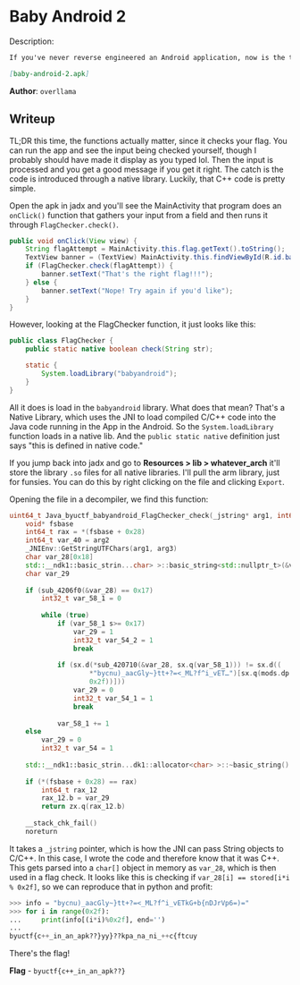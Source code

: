 # Baby Android 2
Description:
```markdown
If you've never reverse engineered an Android application, now is the time!! Get to it, already!! Learn more about how they work!!

[baby-android-2.apk]
```

**Author**: `overllama`

## Writeup
TL;DR this time, the functions actually matter, since it checks your flag. You can run the app and see the input being checked yourself, though I probably should have made it display as you typed lol. Then the input is processed and you get a good message if you get it right. The catch is the code is introduced through a native library. Luckily, that C++ code is pretty simple.

Open the apk in jadx and you'll see the MainActivity that program does an `onClick()` function that gathers your input from a field and then runs it through `FlagChecker.check()`.

```java
public void onClick(View view) {
    String flagAttempt = MainActivity.this.flag.getText().toString();
    TextView banner = (TextView) MainActivity.this.findViewById(R.id.banner);
    if (FlagChecker.check(flagAttempt)) {
        banner.setText("That's the right flag!!!");
    } else {
        banner.setText("Nope! Try again if you'd like");
    }
}
```

However, looking at the FlagChecker function, it just looks like this:
```java
public class FlagChecker {
    public static native boolean check(String str);

    static {
        System.loadLibrary("babyandroid");
    }
}
```

All it does is load in the `babyandroid` library. What does that mean? That's a Native Library, which uses the JNI to load compiled C/C++ code into the Java code running in the App in the Android. So the `System.loadLibrary` function loads in a native lib. And the `public static native` definition just says "this is defined in native code."

If you jump back into jadx and go to **Resources > lib > whatever_arch** it'll store the library `.so` files for all native libraries. I'll pull the arm library, just for funsies. You can do this by right clicking on the file and clicking `Export`.

Opening the file in a decompiler, we find this function:
```c++
uint64_t Java_byuctf_babyandroid_FlagChecker_check(_jstring* arg1, int64_t arg2, uint8_t* arg3)
    void* fsbase
    int64_t rax = *(fsbase + 0x28)
    int64_t var_40 = arg2
    _JNIEnv::GetStringUTFChars(arg1, arg3)
    char var_28[0x18]
    std::__ndk1::basic_strin...char> >::basic_string<std::nullptr_t>(&var_28)
    char var_29
    
    if (sub_4206f0(&var_28) == 0x17)
        int32_t var_58_1 = 0
        
        while (true)
            if (var_58_1 s>= 0x17)
                var_29 = 1
                int32_t var_54_2 = 1
                break
            
            if (sx.d(*sub_420710(&var_28, sx.q(var_58_1))) != sx.d((
                    *"bycnu)_aacGly~}tt+?=<_ML?f^i_vET…")[sx.q(mods.dp.d(sx.q(var_58_1 * var_58_1), 
                    0x2f))]))
                var_29 = 0
                int32_t var_54_1 = 1
                break
            
            var_58_1 += 1
    else
        var_29 = 0
        int32_t var_54 = 1
    
    std::__ndk1::basic_strin...dk1::allocator<char> >::~basic_string()
    
    if (*(fsbase + 0x28) == rax)
        int64_t rax_12
        rax_12.b = var_29
        return zx.q(rax_12.b)
    
    __stack_chk_fail()
    noreturn
```

It takes a `_jstring` pointer, which is how the JNI can pass String objects to C/C++. In this case, I wrote the code and therefore know that it was C++. This gets parsed into a `char[]` object in memory as `var_28`, which is then used in a flag check. It looks like this is checking if `var_28[i] == stored[i*i % 0x2f]`, so we can reproduce that in python and profit:

```python
>>> info = "bycnu)_aacGly~}tt+?=<_ML?f^i_vETkG+b{nDJrVp6=)="
>>> for i in range(0x2f):
...     print(info[(i*i)%0x2f], end='')
...     
byuctf{c++_in_an_apk??}yy}??kpa_na_ni_++c{ftcuy
```

There's the flag!

**Flag** - `byuctf{c++_in_an_apk??}`